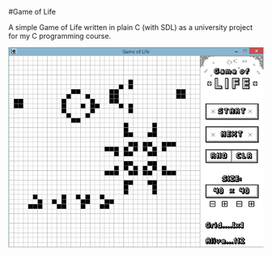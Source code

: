 #Game of Life

A simple Game of Life written in plain C (with SDL) as a university project for my C programming course.

![Screenshot](/assets/screenshot.png?raw=true)
